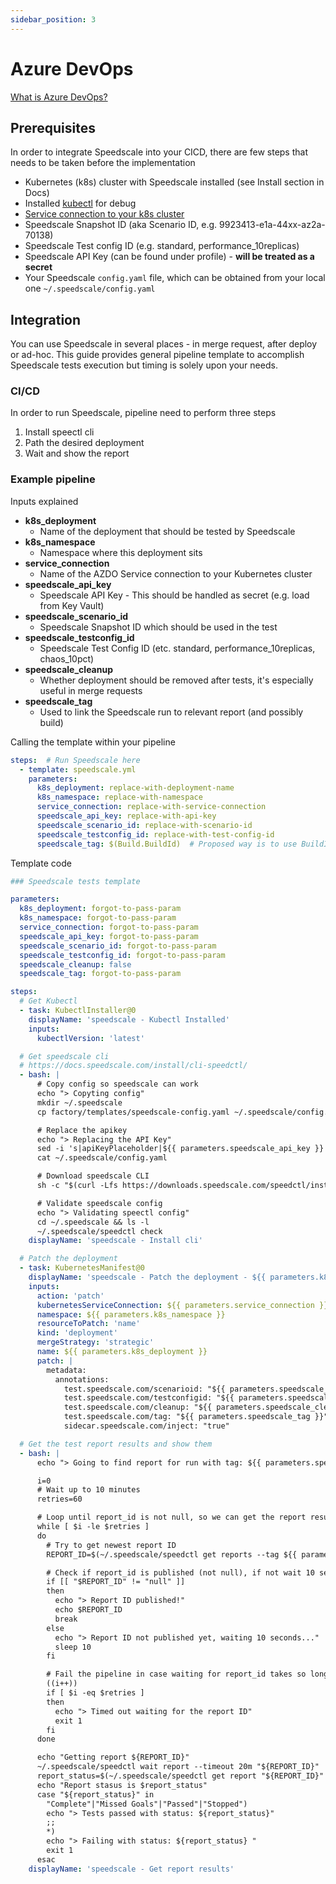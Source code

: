```yaml
---
sidebar_position: 3
---
```


# Azure DevOps

[What is Azure DevOps?](https://docs.microsoft.com/en-us/azure/devops/user-guide/what-is-azure-devops?view=azure-devops)

## Prerequisites

In order to integrate Speedscale into your CICD, there are few steps that needs to be taken before the implementation

- Kubernetes (k8s) cluster with Speedscale installed (see Install section in Docs)
- Installed [kubectl](https://kubernetes.io/docs/tasks/tools/install-kubectl-linux/) for debug
- [Service connection to your k8s cluster](https://docs.microsoft.com/en-us/azure/devops/pipelines/library/service-endpoints?view=azure-devops&tabs=yaml)
- Speedscale Snapshot ID (aka Scenario ID, e.g. 9923413-e1a-44xx-az2a-70138)
- Speedscale Test config ID (e.g. standard, performance_10replicas)
- Speedscale API Key (can be found under profile) - **will be treated as a secret**
- Your Speedscale `config.yaml` file, which can be obtained from your local one `~/.speedscale/config.yaml`

## Integration

You can use Speedscale in several places - in merge request, after deploy or ad-hoc. This guide provides
general pipeline template to accomplish Speedscale tests execution but timing is solely upon your needs. 

### CI/CD

In order to run Speedscale, pipeline need to perform three steps
1. Install speectl cli
2. Path the desired deployment
3. Wait and show the report

### Example pipeline

Inputs explained
- **k8s_deployment**
  - Name of the deployment that should be tested by Speedscale
- **k8s_namespace**
  - Namespace where this deployment sits
- **service_connection**
  - Name of the AZDO Service connection to your Kubernetes cluster
- **speedscale_api_key**
  - Speedscale API Key - This should be handled as secret (e.g. load from Key Vault) 
- **speedscale_scenario_id**
  - Speedscale Snapshot ID which should be used in the test
- **speedscale_testconfig_id**
  - Speedscale Test Config ID (etc. standard, performance_10replicas, chaos_10pct)
- **speedscale_cleanup**
  - Whether deployment should be removed after tests, it's especially useful in merge requests
- **speedscale_tag**
  - Used to link the Speedscale run to relevant report (and possibly build) 

Calling the template within your pipeline
```yaml
steps:  # Run Speedscale here
  - template: speedscale.yml
    parameters:
      k8s_deployment: replace-with-deployment-name
      k8s_namespace: replace-with-namespace
      service_connection: replace-with-service-connection
      speedscale_api_key: replace-with-api-key
      speedscale_scenario_id: replace-with-scenario-id
      speedscale_testconfig_id: replace-with-test-config-id
      speedscale_tag: $(Build.BuildId)  # Proposed way is to use BuildID predefined variable 
```

Template code
```yaml
### Speedscale tests template

parameters:
  k8s_deployment: forgot-to-pass-param
  k8s_namespace: forgot-to-pass-param
  service_connection: forgot-to-pass-param
  speedscale_api_key: forgot-to-pass-param
  speedscale_scenario_id: forgot-to-pass-param
  speedscale_testconfig_id: forgot-to-pass-param
  speedscale_cleanup: false
  speedscale_tag: forgot-to-pass-param

steps:
  # Get Kubectl
  - task: KubectlInstaller@0
    displayName: 'speedscale - Kubectl Installed'
    inputs:
      kubectlVersion: 'latest'

  # Get speedscale cli
  # https://docs.speedscale.com/install/cli-speedctl/
  - bash: |
      # Copy config so speedscale can work
      echo "> Copyting config"
      mkdir ~/.speedscale
      cp factory/templates/speedscale-config.yaml ~/.speedscale/config.yaml

      # Replace the apikey
      echo "> Replacing the API Key"
      sed -i 's|apiKeyPlaceholder|${{ parameters.speedscale_api_key }}|g' ~/.speedscale/config.yaml
      cat ~/.speedscale/config.yaml

      # Download speedscale CLI
      sh -c "$(curl -Lfs https://downloads.speedscale.com/speedctl/install)"

      # Validate speedscale config
      echo "> Validating speectl config"
      cd ~/.speedscale && ls -l
      ~/.speedscale/speedctl check
    displayName: 'speedscale - Install cli'

  # Patch the deployment
  - task: KubernetesManifest@0
    displayName: 'speedscale - Patch the deployment - ${{ parameters.k8s_deployment }}'
    inputs:
      action: 'patch'
      kubernetesServiceConnection: ${{ parameters.service_connection }}
      namespace: ${{ parameters.k8s_namespace }}
      resourceToPatch: 'name'
      kind: 'deployment'
      mergeStrategy: 'strategic'
      name: ${{ parameters.k8s_deployment }}
      patch: |
        metadata:
          annotations:
            test.speedscale.com/scenarioid: "${{ parameters.speedscale_scenario_id }}"
            test.speedscale.com/testconfigid: "${{ parameters.speedscale_testconfig_id }}"
            test.speedscale.com/cleanup: "${{ parameters.speedscale_cleanup }}"
            test.speedscale.com/tag: "${{ parameters.speedscale_tag }}"
            sidecar.speedscale.com/inject: "true"

  # Get the test report results and show them
  - bash: |
      echo "> Going to find report for run with tag: ${{ parameters.speedscale_tag }}"

      i=0
      # Wait up to 10 minutes
      retries=60

      # Loop until report_id is not null, so we can get the report resuls
      while [ $i -le $retries ]
      do
        # Try to get newest report ID
        REPORT_ID=$(~/.speedscale/speedctl get reports --tag ${{ parameters.speedscale_tag }} | jq -r '.records[0].Id')

        # Check if report_id is published (not null), if not wait 10 seconds and check again
        if [[ "$REPORT_ID" != "null" ]]
        then
          echo "> Report ID published!"
          echo $REPORT_ID
          break
        else
          echo "> Report ID not published yet, waiting 10 seconds..."
          sleep 10
        fi

        # Fail the pipeline in case waiting for report_id takes so long
        ((i++))
        if [ $i -eq $retries ]
        then
          echo "> Timed out waiting for the report ID"
          exit 1
        fi
      done

      echo "Getting report ${REPORT_ID}"
      ~/.speedscale/speedctl wait report --timeout 20m "${REPORT_ID}"
      report_status=$(~/.speedscale/speedctl get report "${REPORT_ID}" | jq -r .report.status)
      echo "Report stasus is $report_status"
      case "${report_status}" in
        "Complete"|"Missed Goals"|"Passed"|"Stopped")
        echo "> Tests passed with status: ${report_status}"
        ;;
        *)
        echo "> Failing with status: ${report_status} "
        exit 1
      esac
    displayName: 'speedscale - Get report results'


```



